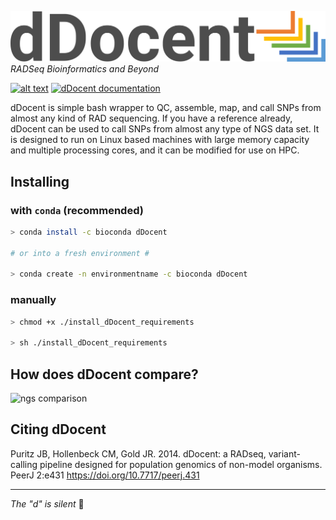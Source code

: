 ![logo](logo.png)
_RADSeq Bioinformatics and Beyond_

[![alt text](https://anaconda.org/bioconda/ddocent/badges/downloads.svg)](https://anaconda.org/bioconda/ddocent) 
[![dDocent documentation](https://img.shields.io/badge/documentation-website-informational?logo=Read%20The%20Docs&logoColor=white)](https://www.ddocent.com)

dDocent is simple bash wrapper to QC, assemble, map, and call SNPs from almost any kind of RAD sequencing. If you have a reference already, dDocent can be used to call SNPs from almost any type of NGS data set. It is designed to run on Linux based machines with large memory capacity and multiple processing cores, and it can be modified for use on HPC. 

## Installing

### with `conda` (recommended)
```bash
> conda install -c bioconda dDocent

# or into a fresh environment #

> conda create -n environmentname -c bioconda dDocent
```

### manually
```bash
> chmod +x ./install_dDocent_requirements

> sh ./install_dDocent_requirements
```

## How does dDocent compare?

![ngs comparison](https://github.com/jpuritz/dDocent/blob/master/Sample%20Comparsion.png)

## Citing dDocent
Puritz JB, Hollenbeck CM, Gold JR. 2014. dDocent: a RADseq, variant-calling pipeline designed for population genomics of non-model organisms. PeerJ 2:e431 https://doi.org/10.7717/peerj.431

-----

_The "d" is silent_ 🤫